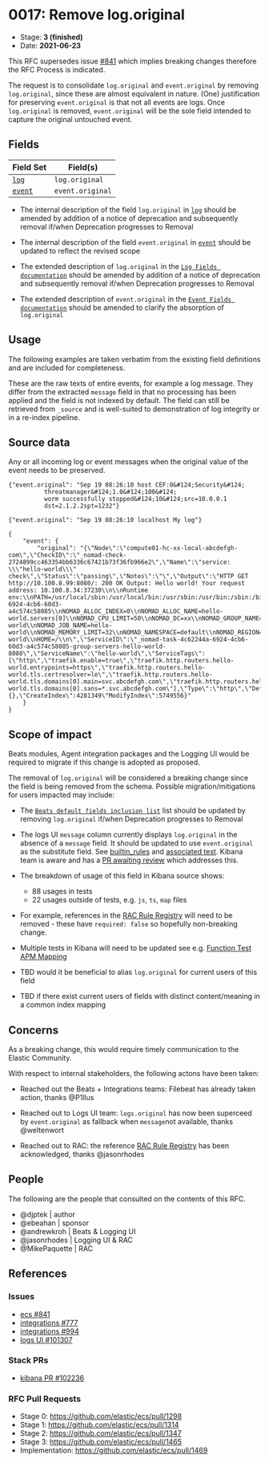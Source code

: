 # 0017: Remove log.original

- Stage: **3 (finished)** <!-- Update to reflect target stage. See https://elastic.github.io/ecs/stages.html -->
- Date: **2021-06-23** <!-- The ECS team sets this date at merge time. This is the date of the latest stage advancement. -->

This RFC supersedes issue [#841](https://github.com/elastic/ecs/issues/841) which implies breaking changes therefore the RFC Process is indicated.

The request is to consolidate `log.original` and `event.original` by removing `log.original`, since these are almost equivalent in nature. (One) justification for preserving `event.original` is that not all events are logs. Once `log.original` is removed, `event.original` will be the sole field intended to capture the original untouched event.

## Fields

| Field Set | Field(s) |
| --------- | -------- |
| [`log`](0017/log.yml) | `log.original` |
| [`event`](0017/event.yml) | `event.original` |

- The internal description of the field `log.original` in [`log`](0017/log.yml) should be amended by addition of a notice of deprecation and subsequently removal if/when Deprecation progresses to Removal

- The internal description of the field `event.original` in [`event`](0017/event.yml) should be updated to reflect the revised scope 

- The extended description of `log.original` in the [`Log Fields documentation`](https://github.com/elastic/ecs/blob/master/docs/field-details.asciidoc#field-log-original) should be amended by addition of a notice of deprecation and subsequently removal if/when Deprecation progresses to Removal

- The extended description of `event.original` in the [`Event Fields documentation`](https://github.com/elastic/ecs/blob/master/docs/field-details.asciidoc#field-event-original) should be amended to clarify the absorption of `log.original`

 
## Usage

The following examples are taken verbatim from the existing field definitions 
and are included for completeness.

These are the raw texts of entire events, for example a log message. They 
differ from the extracted `message` field in that no processing has been 
applied and the field is not indexed by default. The field can still be 
retrieved from `_source` and is well-suited to demonstration of log integrity
or in a re-index pipeline. 

## Source data

Any or all incoming log or event messages when the original value of the event needs to be preserved.

```
{"event.original": "Sep 19 08:26:10 host CEF:0&#124;Security&#124;
          threatmanager&#124;1.0&#124;100&#124;
          worm successfully stopped&#124;10&#124;src=10.0.0.1
          dst=2.1.2.2spt=1232"}

{"event.original": "Sep 19 08:26:10 localhost My log"}

{
    "event": {
        "original": "{\"Node\":\"compute01-hc-xx-local-abcdefgh-com\",\"CheckID\":\"_nomad-check-2724899cc463354bb6336c67421b73f36fb966e2\",\"Name\":\"service: \\\"hello-world\\\" check\",\"Status\":\"passing\",\"Notes\":\"\",\"Output\":\"HTTP GET http://10.100.8.99:8080/: 200 OK Output: Hello world! Your request address: 10.100.8.34:37230\\n\\nRuntime env:\\nPATH=/usr/local/sbin:/usr/local/bin:/usr/sbin:/usr/bin:/sbin:/bin\\nHOSTNAME=7c9b09a0258c\\nNOMAD_ALLOC_DIR=/alloc\\nNOMAD_ALLOC_ID=4c62244a-6924-4cb6-60d3-a4c574c58085\\nNOMAD_ALLOC_INDEX=0\\nNOMAD_ALLOC_NAME=hello-world.servers[0]\\nNOMAD_CPU_LIMIT=50\\nNOMAD_DC=xx\\nNOMAD_GROUP_NAME=servers\\nNOMAD_JOB_ID=hello-world\\nNOMAD_JOB_NAME=hello-world\\nNOMAD_MEMORY_LIMIT=32\\nNOMAD_NAMESPACE=default\\nNOMAD_REGION=global\\nNOMAD_SECRETS_DIR=/secrets\\nNOMAD_TASK_DIR=/local\\nNOMAD_TASK_NAME=hello-world\\nHOME=/\\n\",\"ServiceID\":\"_nomad-task-4c62244a-6924-4cb6-60d3-a4c574c58085-group-servers-hello-world-8080\",\"ServiceName\":\"hello-world\",\"ServiceTags\":[\"http\",\"traefik.enable=true\",\"traefik.http.routers.hello-world.entrypoints=https\",\"traefik.http.routers.hello-world.tls.certresolver=le\",\"traefik.http.routers.hello-world.tls.domains[0].main=svc.abcdefgh.com\",\"traefik.http.routers.hello-world.tls.domains[0].sans=*.svc.abcdefgh.com\"],\"Type\":\"http\",\"Definition\":{},\"CreateIndex\":4281349\"ModifyIndex\":5749556}"
    }
}
```

## Scope of impact

Beats modules, Agent integration packages and the Logging UI would be required to migrate if this change is adopted as proposed.

The removal of `log.original` will be considered a breaking change since the field is being removed from the schema. Possible migration/mitigations for users impacted may include:

- The [`Beats default fields inclusion list`](https://github.com/elastic/ecs/blob/master/scripts/generators/beats_default_fields_allowlist.yml) list should be updated by removing `log.original` if/when Deprecation progresses to Removal

- The logs UI `message` column currently displays `log.original` in the absence of a `message` field. It should be updated to use `event.original` as the substitute field. See [builtin_rules](https://github.com/elastic/kibana/blob/master/x-pack/plugins/infra/server/services/log_entries/message/builtin_rules/generic.ts) and [associated test](https://github.com/elastic/kibana/blob/master/x-pack/plugins/infra/server/services/log_entries/message/builtin_rules/generic.test.ts). Kibana team is aware and has a [PR awaiting review](https://github.com/elastic/kibana/pull/102236) which addresses this.

- The breakdown of usage of this field in Kibana source shows:
  - 88 usages in tests
  - 22 usages outside of tests, e.g. `js`, `ts`, `map` files

- For example, references in the [RAC Rule Registry](https://github.com/elastic/kibana/blob/master/x-pack/plugins/rule_registry/common/assets/field_maps/ecs_field_map.ts) will need to be removed - these have `required: false` so hopefully non-breaking change.

- Multiple tests in Kibana will need to be updated see e.g. [Function Test APM Mapping](https://github.com/elastic/kibana/blob/master/x-pack/test/functional/es_archives/monitoring/setup/collection/detect_apm/mappings.json)

- TBD would it be beneficial to alias `log.original` for current users of this field

- TBD if there exist current users of fields with distinct content/meaning in a common index mapping

## Concerns

As a breaking change, this would require timely communication to the Elastic Community.

With respect to internal stakeholders, the following actons have been taken:

- Reached out the Beats + Integrations teams: Filebeat has already taken action, thanks @P1llus

- Reached out to Logs UI team: `logs.original` has now been superceed by `event.original` as fallback when `message`not available, thanks @weltenwort

- Reached out to RAC: the reference [RAC Rule Registry](https://github.com/elastic/kibana/blob/master/x-pack/plugins/rule_registry/common/assets/field_maps/ecs_field_map.ts) has been acknowledged, thanks @jasonrhodes

## People

The following are the people that consulted on the contents of this RFC.

* @djptek | author
* @ebeahan | sponsor
* @andrewkroh | Beats & Logging UI
* @jasonrhodes | Logging UI & RAC
* @MikePaquette  | RAC

## References

### Issues
* [ecs #841](https://github.com/elastic/ecs/issues/841)
* [integrations #777](https://github.com/elastic/integrations/issues/777)
* [integrations #994](https://github.com/elastic/integrations/issues/994)
* [logs UI #101307](https://github.com/elastic/kibana/issues/101307)

### Stack PRs
* [kibana PR #102236](https://github.com/elastic/kibana/pull/102236)

### RFC Pull Requests

<!-- An RFC should link to the PRs for each of it stage advancements. -->

* Stage 0: https://github.com/elastic/ecs/pull/1298
* Stage 1: https://github.com/elastic/ecs/pull/1314
* Stage 2: https://github.com/elastic/ecs/pull/1347
* Stage 3: https://github.com/elastic/ecs/pull/1465
* Implementation: https://github.com/elastic/ecs/pull/1469
